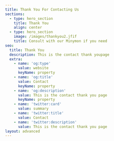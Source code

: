 ```yaml
---
title: Thank You For Contacting Us
sections:
  - type: hero_section
    title: Thank You
    align: center
  - type: hero_section
    image: /images/thankyou2.jfif
    title: Consult with our Minymon if you need
seo:
  title: Thank You
  description: This is the contact thank youpage
  extra:
    - name: 'og:type'
      value: website
      keyName: property
    - name: 'og:title'
      value: Contact
      keyName: property
    - name: 'og:description'
      value: This is the contact thank you page
      keyName: property
    - name: 'twitter:card'
      value: summary
    - name: 'twitter:title'
      value: Contact
    - name: 'twitter:description'
      value: This is the contact thank you page
layout: advanced
---
```

